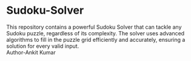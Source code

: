 # Sudoku-Solver
This repository contains a powerful Sudoku Solver that can tackle any Sudoku puzzle, regardless of its complexity. The solver uses advanced algorithms to fill in the puzzle grid efficiently and accurately, ensuring a solution for every valid input.
<br>
Author-Ankit Kumar
